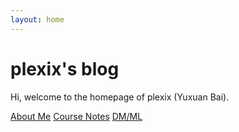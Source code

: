 ```yaml
---
layout: home
---
```


# plexix's blog

Hi, welcome to the homepage of plexix (Yuxuan Bai).

[About Me][1]
[Course Notes][2]
[DM/ML][3]

[1]: https://pages.github.com
[2]: https://pages.github.com/themes
[3]: https://github.com/sighingnow/jekyll-gitbook/fork


